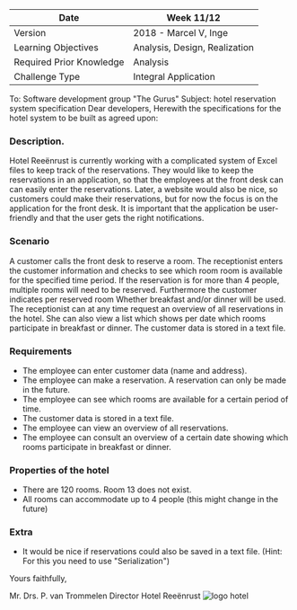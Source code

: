 | Date | Week 11/12 |
| ------------------- | ---------------------------- |
| Version | 2018 - Marcel V, Inge |
| Learning Objectives | Analysis, Design, Realization |
| Required Prior Knowledge | Analysis |
| Challenge Type | Integral Application |




To: Software development group &quot;The Gurus&quot;
Subject: hotel reservation system specification
Dear developers,
Herewith the specifications for the hotel system to be built as agreed upon:
### Description.
Hotel Reeënrust is currently working with a complicated system of Excel files
to keep track of the reservations. They would like to keep the reservations
in an application, so that the employees at the front desk can
can easily enter the reservations.
Later, a website would also be nice, so customers could
make their reservations, but for now the focus is on the application
for the front desk.
It is important that the application be user-friendly and that the user
gets the right notifications.

### Scenario

A customer calls the front desk to reserve a room.
The receptionist enters the customer information and checks to see which room
room is available for the specified time period.
If the reservation is for more than 4 people,
multiple rooms will need to be reserved.
Furthermore the customer indicates per reserved room
Whether breakfast and/or dinner will be used.
The receptionist can at any time request an overview
of all reservations in the hotel. She can also view a list
which shows per date which rooms participate in breakfast or dinner.
The customer data is stored in a text file.

### Requirements

- The employee can enter customer data (name and address).
- The employee can make a reservation. A reservation can only be made in the future.
- The employee can see which rooms are available for a certain period of time.
- The customer data is stored in a text file.
- The employee can view an overview of all reservations.
- The employee can consult an overview of a certain date showing which rooms participate in breakfast or dinner.


### Properties of the hotel
- There are 120 rooms. Room 13 does not exist.
- All rooms can accommodate up to 4 people (this might change in the future)


### Extra

- It would be nice if reservations could also be saved in a text file. (Hint: For this you need to use "Serialization")


Yours faithfully,

Mr. Drs. P. van Trommelen
Director Hotel Reeënrust
![](figures/logo_hotel.png "logo hotel")